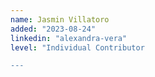 ```yaml
---
name: Jasmin Villatoro
added: "2023-08-24"
linkedin: "alexandra-vera"
level: "Individual Contributor

---
```

